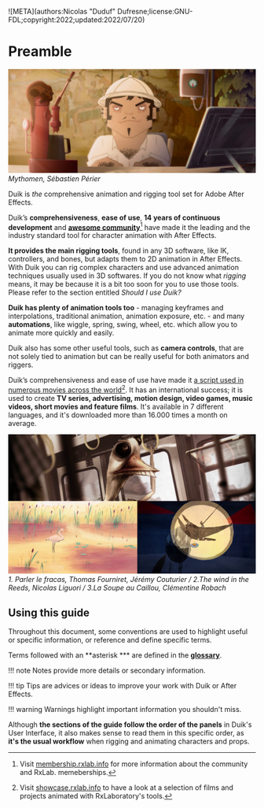 ![META](authors:Nicolas "Duduf" Dufresne;license:GNU-FDL;copyright:2022;updated:2022/07/20)

# Preamble

![](../img/examples/mytho01.jpg)  
*Mythomen, Sébastien Périer*

Duik is *the* comprehensive animation and rigging tool set for Adobe After Effects.

Duik’s **comprehensiveness**, **ease of use**, **14 years of continuous development** and [**awesome community**](http://membership.rxlab.info)[^1] have made it the leading and the industry standard tool for character animation with After Effects.

**It provides the main rigging tools**, found in any 3D software, like IK, controllers, and bones, but adapts them to 2D animation in After Effects. With Duik you can rig complex characters and use advanced animation techniques usually used in 3D softwares.
If you do not know what *rigging* means, it may be because it is a bit too soon for you to use those tools. Please refer to the section entitled _Should I use Duik?_ 

**Duik has plenty of animation tools too** - managing keyframes and interpolations, traditional animation, animation exposure, etc. - and many **automations**, like wiggle, spring, swing, wheel, etc. which allow you to animate more quickly and easily.

Duik also has some other useful tools, such as **camera controls**, that are not solely tied to animation but can be really useful for both animators and riggers.

Duik’s comprehensiveness and ease of use have made it [a script used in numerous movies across the world](http://showcase.rxlab.info)[^2]. It has an international success; it is used to create **TV series, advertising, motion design, video games, music videos, short movies and feature films**. It's available in 7 different languages, and it's downloaded more than 16.000 times a month on average.

![](../img/examples/preamble-comp.png)  
*1. Parler le fracas, Thomas Fourniret, Jérémy Couturier / 2.The wind in the Reeds, Nicolas Liguori / 3.La Soupe au Caillou, Clémentine Robach*

## Using this guide

Throughout this document, some conventions are used to highlight useful or specific information, or reference and define specific terms.

Terms followed with an **asterisk *** are defined in the [**glossary**](../misc/glossary.md).

!!! note
    Notes provide more details or secondary information.

!!! tip
    Tips are advices or ideas to improve your work with Duik or After Effects.

!!! warning
    Warnings highlight important information you shouldn't miss.

Although **the sections of the guide follow the order of the panels** in Duik's User Interface, it also makes sense to read them in this specific order, as **it's the usual workflow** when rigging and animating characters and props.

[^1]: Visit [membership.rxlab.info](http://membership.rxlab.info) for more information about the community and RxLab. memeberships.

[^2]: Visit [showcase.rxlab.info](http://showcase.rxlab.info) to have a look at a selection of films and projects animated with RxLaboratory's tools.